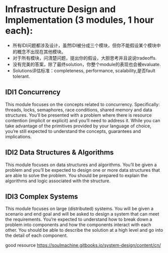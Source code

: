 # Infrastructure Design and Implementation (3 modules, 1 hour each):  
- 所有IDI问题都涉及设计，虽然IDI被分成三个模块，但你不能假设某个模块中的概念不出现在其他模块。
- 对于所有模块，问清楚问题，提出你的假设，大胆思考并且说说tradeoffs.
- 没有完美的答案，除了最终solution，你整个module的表现也会被evaluate.
- Solutions评估标准：completeness, performance, scalability,是否fault tolerant.

## IDI1 Concurrency
This module focuses on the concepts related to concurrency. Specifically: threads, locks, semaphores, race conditions, shared memory and data structures.  You’ll be presented with a problem where there is resource contention (implicit or explicit) and you’ll need to address it. While you can take advantage of the primitives provided by your language of choice, you’re still expected to understand the concepts, guarantees and implications.  

## IDI2 Data Structures & Algorithms
This module focuses on data structures and algorithms. You’ll be given a problem and you’ll be expected to design one or more data structures that are able to solve the problem. You should be prepared to explain the algorithms and logic associated with the structure.  

## IDI3 Complex Systems
This module focuses on large (distributed) systems. You will be given a scenario and end goal and will be asked to design a system that can meet the requirements.  You’re expected to understand how to break down a problem into components and how the components interact with each other. You should be able to describe the solution at a high level and go into the detail of each component. 

good resource
https://soulmachine.gitbooks.io/system-design/content/cn/